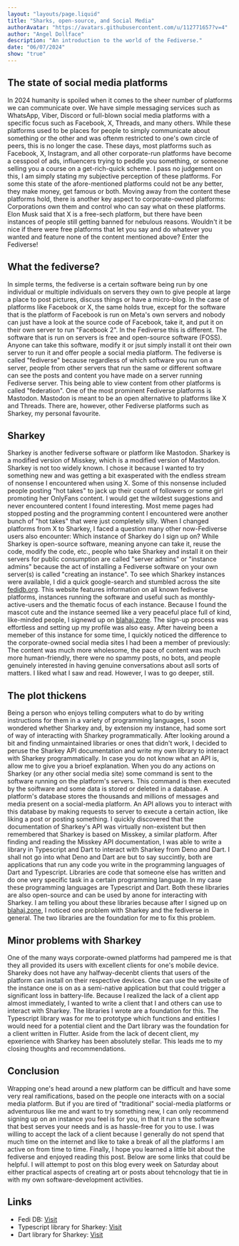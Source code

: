```yaml
---
layout: "layouts/page.liquid"
title: "Sharks, open-source, and Social Media"
authorAvatar: "https://avatars.githubusercontent.com/u/112771657?v=4"
author: "Angel Dollface"
description: "An introduction to the world of the Fediverse."
date: "06/07/2024"
show: "true"
---
```


## The state of social media platforms

In 2024 humanity is spoiled when it comes to the sheer number of platforms we can communicate over. We have simple messaging services such as WhatsApp, Viber, Discord or full-blown social media platforms with a specific focus such as Facebook, X, Threads, and many others. While these platforms used to be places for people to simply communicate about something or the other and was oftenm restricted to one's own circle of peers, this is no longer the case. These days, most platforms such as Facebook, X, Instagram, and all other corporate-run platforms have become a cesspool of ads, influencers trying to peddle you something, or someone selling you a course on a get-rich-quick scheme. I pass no judgement on this, I am simply stating my subjective perception of these platforms. For some this state of the afore-mentioned platforms could not be any better, they make money, get famous or both. Moving away from the content these platforms hold, there is another key aspect to corporate-owned platforms: Corporations own them and control who can say what on these platforms. Elon Musk said that X is a free-sech platform, but there have been instances of people still getting banned for nebulous reasons. Wouldn't it be nice if there were free platforms that let you say and do whatever you wanted and feature none of the content mentioned above? Enter the Fediverse!

## What the fediverse?

In simple terms, the fediverse is a certain software being run by one individual or multiple individuals on servers they own to give people at large a place to post pictures, discuss things or have a micro-blog. In the case of platforms like Facebook or X, the same holds true, except for the software that is the platform of Facebook is run on Meta's own servers and nobody can just have a look at the source code of Facebook, take it, and put it on their own server to run "Facebook 2". In the Fediverse this is different. The software that is run on servers is free and open-source software (FOSS). Anyone can take this software, modify it or jsut simply install it ont their own server to run it and offer people a social media platform. The fediverse is called "fediverse" because regardless of which software you run on a server, people from other servers that run the same or different software can see the posts and content you have made on a server running Fediverse server. This being able to view content from other platforms is called "federation". One of the most prominent Fediverse platforms is Mastodon. Mastodon is meant to be an open alternative to platforms like X and Threads. There are, however, other Fediverse platforms such as Sharkey, my personal favourite.

## Sharkey

Sharkey is another fediverse software or platform like Mastodon. Sharkey is a modified version of Misskey, which is a modified version of Mastodon. Sharkey is not too widely known. I chose it because I wanted to try something new and was getting a bit exasperated with the endless stream of nonsense I encountered when using X. Some of this nonsense included people posting "hot takes" to jack up their count of followers or some girl promoting her OnlyFans content. I would get the wildest suggestions and never encountered content I found interesting. Most meme pages had stopped posting and the programming content I encountered were another bunch of "hot takes" that were just completely silly. When I changed platforms from X to Sharkey, I faced a question many other now-Fediverse users also encounter: Which instance of Sharkey do I sign up on? While Sharkey is open-source software, meaning anyone can take it, reuse the code, modify the code, etc., people who take Sharkey and install it on their servers for public consumption are called "server admins" or "instance admins" because the act of installing a Fediverse software on your own server(s) is called "creating an instance". To see which Sharkey instances were available, I did a quick google-search and stumbled across the site [fedidb.org](https://fedidb.org). This website features information on all known fediverse platforms, instances running the software and useful such as monthly-active-users and the thematic focus of each instance. Because I found the mascot cute and the instance seemed like a very peaceful place full of kind, like-minded people, I signewd up on [blahaj.zone](https://blahaj.zone). The sign-up process was effortless and setting up my profile was also easy. After haveing been a memeber of this instance for some time, I quickly noticed the difference to the corporate-owned social media sites I had been a member of previously: The content was much more wholesome, the pace of content was much more human-friendly, there were no spammy posts, no bots, and people genuinely interested in having genuine conversations about asll sorts of matters. I liked what I saw and read. However, I was to go deeper, still.

## The plot thickens

Being a person who enjoys telling computers what to do by writing instructions for them in a variety of programming languages, I soon wondered whether Sharkey and, by extension my instance, had some sort of way of interacting with Sharkey programmatically. After looking around a bit and finding unmaintained libraries or ones that didn't work, I decided to peruse the Sharkey API documentation and write my own library to interact with Sharkey programmatically. In case you do not know what an API is, allow me to give you a brioef explanation. When you do any actions on Sharkey (or any other social media site) some command is sent to the software running on the platform's servers. This command is then executed by the soiftware and some data is stored or deleted in a database. A platform's database stores the thousands and millions of messages and media present on a social-media platform. An API allows you to interact with this database by making requests to server to execute a certain action, like liking a post or posting something. I quickly discovered that the documentation of Sharkey's API was virtually non-existent but then remembered that Sharkey is based on Misskey, a similar platform. After finding and reading the Misskey API documentation, I was able to write a library in Typescript and Dart to interact with Sharkey from Deno and Dart. I shall not go into what Deno and Dart are but to say succintly, both are applications that run any code you write in the programming languages of Dart and Typescript. Libraries are code that someone else has written and do one very specific task in a certain programming language. In  my case these programming languages are Typescript and Dart. Both these libraries are also open-source and can be used by anone for interacting with Sharkey. I am telling you about these libraries because after I signed up on [blahaj.zone](https://blahaj.zone), I noticed one problem with Sharkey and the fediverse in general. The two libraries are the foundation for me to fix this problem.

## Minor problems with Sharkey

One of the many ways corporate-owned platforms had pampered me is that they all provided its users with excellent clients for one's mobile device. Shareky does not have any halfway-decenbt clients that users of the platform can install on their respective devices. One can use the website of the instance one is on as a semi-native application but that could trigger a significant loss in battery-life. Because I realized the lack of a client app almost immediately, I wanted to write a client that I and others can use to interact with Sharkey. The libraries I wrote are a foundation for this. The Typescript library was for me to prototype which functions and entities I would need for a potential client and the Dart library was the foundation for a client written in Flutter. Aside from the lack of decent client, my epxerience with Sharkey has been absolutely stellar. This leads me to my closing thoughts and recommendations.

## Conclusion

Wrapping one's head around a new platform can be difficult and have some very real ramifications, based on the people one interacts with on a social media platform. But if you are tired of "traditional" social-media platforms or adventurous like me and want to try something new, I can only recommend signing up on an instance you feel is for you, in that it run s the software that best serves your needs and is as hassle-free for you to use. I was willing to accept the lack of a client because I generally do not spend that much time on the internet and like to take a break of all the platforms I am active on from time to time. Finally, I hope you learned a little bit about the fediverse and enjoyed reading this post. Below are some links that could be helpful. I will attempt to post on this blog every week on Saturday about either practical aspects of creating art or posts about tehcnology that tie in with my own software-development activities.

## Links

- Fedi DB: [Visit](https://fedidb.org)
- Typescript library for Sharkey: [Visit](https://github.com/angeldollface/sharkey.ts)
- Dart library for Sharkey: [Visit](https://github.com/angeldollface/sharkey.dart)
